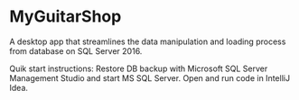 # MyGuitarShop

A desktop app that streamlines the data manipulation and loading process from database on SQL Server 2016.

Quik start instructions:
Restore DB backup with Microsoft SQL Server Management Studio and start MS SQL Server.
Open and run code in IntelliJ Idea.
